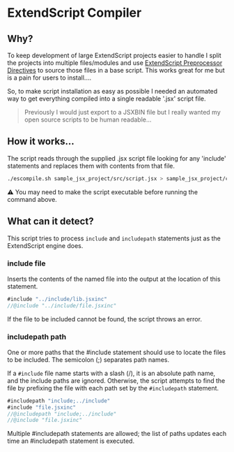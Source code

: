 # ExtendScript Compiler

## Why?

To keep development of large ExtendScript projects easier to handle I split the projects into multiple files/modules and use [ExtendScript Preprocessor Directives](https://extendscript.docsforadobe.dev/extendscript-tools-features/preprocessor-directives.html) to source those files in a base script. This works great for me but is a pain for users to install....

So, to make script installation as easy as possible I needed an automated way to get everything compiled into a single readable '.jsx' script file.

> Previously I would just export to a JSXBIN file but I really wanted my open source scripts to be human readable...

## How it works...

The script reads through the supplied .jsx script file looking for any 'include' statements and replaces them with contents from that file.

```bash
./escompile.sh sample_jsx_project/src/script.jsx > sample_jsx_project/compiledScript.jsx
```

⚠️ You may need to make the script executable before running the command above.

## What can it detect?

This script tries to process `include` and `includepath` statements just as the ExtendScript engine does.

### include file

Inserts the contents of the named file into the output at the location of this statement.

```javascript
#include "../include/lib.jsxinc"
//@include "../include/file.jsxinc"
```

If the file to be included cannot be found, the script throws an error.

### includepath path

One or more paths that the #include statement should use to locate the files to be included. The semicolon (;) separates path names.

If a `#include` file name starts with a slash (/), it is an absolute path name, and the include paths are ignored. Otherwise, the script attempts to find the file by prefixing the file with each path set by the `#includepath` statement.

```javascript
#includepath "include;../include"
#include "file.jsxinc"
//@includepath "include;../include"
//@include "file.jsxinc"
```

Multiple #includepath statements are allowed; the list of paths updates each time an #includepath statement is executed.
